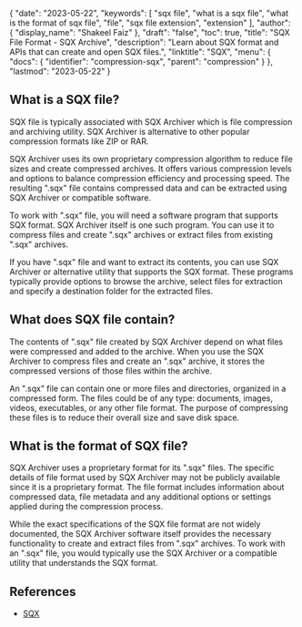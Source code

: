 {
  "date": "2023-05-22",
  "keywords": [
    "sqx file",
    "what is a sqx file",
    "what is the format of sqx file",
    "file",
    "sqx file extension",
    "extension"
  ],
  "author": {
    "display_name": "Shakeel Faiz"
  },
  "draft": "false",
  "toc": true,
  "title": "SQX File Format - SQX Archive",
  "description": "Learn about SQX format and APIs that can create and open SQX files.",
  "linktitle": "SQX",
  "menu": {
    "docs": {
      "identifier": "compression-sqx",
      "parent": "compression"
    }
  },
  "lastmod": "2023-05-22"
}

## What is a SQX file?

SQX file is typically associated with SQX Archiver which is file compression and archiving utility. SQX Archiver is alternative to other popular compression formats like ZIP or RAR.

SQX Archiver uses its own proprietary compression algorithm to reduce file sizes and create compressed archives. It offers various compression levels and options to balance compression efficiency and processing speed. The resulting ".sqx" file contains compressed data and can be extracted using SQX Archiver or compatible software.

To work with ".sqx" file, you will need a software program that supports SQX format. SQX Archiver itself is one such program. You can use it to compress files and create ".sqx" archives or extract files from existing ".sqx" archives.

If you have ".sqx" file and want to extract its contents, you can use SQX Archiver or alternative utility that supports the SQX format. These programs typically provide options to browse the archive, select files for extraction and specify a destination folder for the extracted files.

## What does SQX file contain?

The contents of ".sqx" file created by SQX Archiver depend on what files were compressed and added to the archive. When you use the SQX Archiver to compress files and create an ".sqx" archive, it stores the compressed versions of those files within the archive.

An ".sqx" file can contain one or more files and directories, organized in a compressed form. The files could be of any type: documents, images, videos, executables, or any other file format. The purpose of compressing these files is to reduce their overall size and save disk space.

## What is the format of SQX file?

SQX Archiver uses a proprietary format for its ".sqx" files. The specific details of file format used by SQX Archiver may not be publicly available since it is a proprietary format. The file format includes information about compressed data, file metadata and any additional options or settings applied during the compression process.

While the exact specifications of the SQX file format are not widely documented, the SQX Archiver software itself provides the necessary functionality to create and extract files from ".sqx" archives. To work with an ".sqx" file, you would typically use the SQX Archiver or a compatible utility that understands the SQX format.

## References
* [SQX](https://en.wikipedia.org/wiki/SQX)
